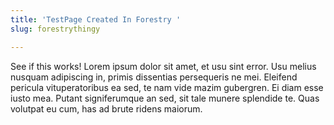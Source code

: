 ```yaml
---
title: 'TestPage Created In Forestry '
slug: forestrythingy

---
```

See if this works! Lorem ipsum dolor sit amet, et usu sint error. Usu melius nusquam adipiscing in, primis dissentias persequeris ne mei. Eleifend pericula vituperatoribus ea sed, te nam vide mazim gubergren. Ei diam esse iusto mea. Putant signiferumque an sed, sit tale munere splendide te. Quas volutpat eu cum, has ad brute ridens maiorum.